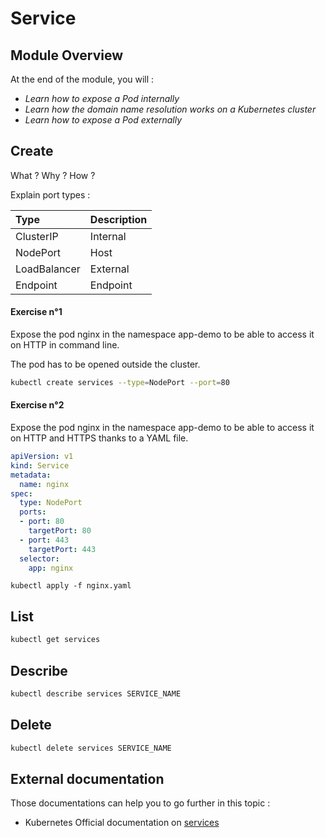 # Service

## Module Overview

At the end of the module, you will :

* _Learn how to expose a Pod internally_
* _Learn how the domain name resolution works on a Kubernetes cluster_
* _Learn how to expose a Pod externally_

## Create

What ? Why ? How ?

Explain port types :

| Type | Description |
| :--- | :--- |
| ClusterIP | Internal |
| NodePort | Host |
| LoadBalancer | External |
| Endpoint | Endpoint |

#### Exercise n°1

Expose the pod nginx in the namespace app-demo to be able to access it on HTTP in command line.

The pod has to be opened outside the cluster.

```bash
kubectl create services --type=NodePort --port=80
```

#### Exercise n°2

Expose the pod nginx in the namespace app-demo to be able to access it on HTTP and HTTPS thanks to a YAML file.

```yaml
apiVersion: v1
kind: Service
metadata:
  name: nginx
spec:
  type: NodePort
  ports:
  - port: 80
    targetPort: 80
  - port: 443
    targetPort: 443
  selector:
    app: nginx
```

```text
kubectl apply -f nginx.yaml
```

## List

```bash
kubectl get services
```

## Describe

```bash
kubectl describe services SERVICE_NAME
```

## Delete

```bash
kubectl delete services SERVICE_NAME
```

## External documentation

Those documentations can help you to go further in this topic :

* Kubernetes Official documentation on [services](https://kubernetes.io/docs/concepts/services-networking/service/)
